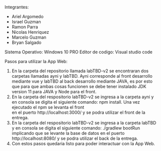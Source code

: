 Integrantes:
- Ariel Argomedo 
- Israel Guzman
- Ramon Parra
- Nicolas Henriquez
- Marcelo Guzman
- Bryan Salgado

Sistema Operativo: Windows 10 PRO
Editor de codigo: Visual studio code

Pasos para utilizar la App Web:
<ol>
  <li>En la carpeta del repositorio llamada labTBD-v2 se encontraran dos carpetas llamadas ayni y labTBD. Ayni corresponde al front desarrollo mediante vue y labTBD al back desarrollo mediante JAVA, es por esto que para que ambas cosas funcionen se debe tener instalado JDK version 11 para JAVA y Node para el front.</li>
  <li>En la carpeta del respositorio labTBD-v2 se ingresa a la carpeta ayni y en consola se digita el siguiente comando: npm install. Una vez ejecutado el npm se levanta el front</li>
en el puerto http://localhost:3000/ y se podra utilizar el front de la entrega.
  <li>En la carpeta del respositorio labTBD-v2 se ingresa a la carpeta labTBD y en consola se digita el siguiente comando: ./gradlew bootRun implicando que se levante la base de datos en el puerto http://localhost:8080/ y se podra utilizar el back de la entrega.</li>
  <li>Con estos pasos quedaria listo para poder interactuar con la App Web.</li>
  
</ol>
